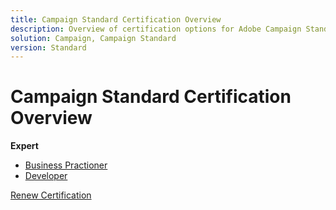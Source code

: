 ```yaml
---
title: Campaign Standard Certification Overview
description: Overview of certification options for Adobe Campaign Standard
solution: Campaign, Campaign Standard
version: Standard
---
```

# Campaign Standard Certification Overview

**Expert**

* [Business Practioner](/help/certifications/acs/acs-e-business.md) <!--AD0-E307-->
* [Developer](/help/certifications/acs/acs-e-developer.md) <!--AD0-E306-->

[Renew Certification](/help/certifications/acs/acs-renew.md)

